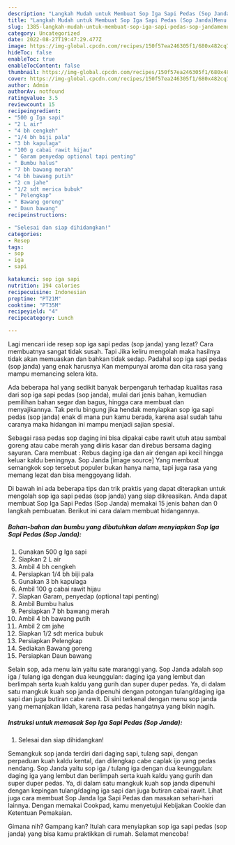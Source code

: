 ```yaml
---
description: "Langkah Mudah untuk Membuat Sop Iga Sapi Pedas (Sop Janda)Menu Sahur"
title: "Langkah Mudah untuk Membuat Sop Iga Sapi Pedas (Sop Janda)Menu Sahur"
slug: 1385-langkah-mudah-untuk-membuat-sop-iga-sapi-pedas-sop-jandamenu-sahur
category: Uncategorized
date: 2022-08-27T19:47:29.477Z
image: https://img-global.cpcdn.com/recipes/150f57ea246305f1/680x482cq70/sop-iga-sapi-pedas-sop-janda-foto-resep-utama.jpg
hideToc: false
enableToc: true
enableTocContent: false
thumbnail: https://img-global.cpcdn.com/recipes/150f57ea246305f1/680x482cq70/sop-iga-sapi-pedas-sop-janda-foto-resep-utama.jpg
cover: https://img-global.cpcdn.com/recipes/150f57ea246305f1/680x482cq70/sop-iga-sapi-pedas-sop-janda-foto-resep-utama.jpg
author: Admin
authorAv: notfound
ratingvalue: 3.5
reviewcount: 15
recipeingredient:
- "500 g Iga sapi"
- "2 L air"
- "4 bh cengkeh"
- "1/4 bh biji pala"
- "3 bh kapulaga"
- "100 g cabai rawit hijau"
- " Garam penyedap optional tapi penting"
- " Bumbu halus"
- "7 bh bawang merah"
- "4 bh bawang putih"
- "2 cm jahe"
- "1/2 sdt merica bubuk"
- " Pelengkap"
- " Bawang goreng"
- " Daun bawang"
recipeinstructions:

- "Selesai dan siap dihidangkan!"
categories:
- Resep
tags:
- sop
- iga
- sapi

katakunci: sop iga sapi 
nutrition: 194 calories
recipecuisine: Indonesian
preptime: "PT21M"
cooktime: "PT35M"
recipeyield: "4"
recipecategory: Lunch

---
```



Lagi mencari ide resep sop iga sapi pedas (sop janda) yang lezat? Cara membuatnya sangat tidak susah. Tapi Jika keliru mengolah maka hasilnya tidak akan memuaskan dan bahkan tidak sedap. Padahal sop iga sapi pedas (sop janda) yang enak harusnya Kan mempunyai aroma dan cita rasa yang mampu memancing selera kita.


Ada beberapa hal yang sedikit banyak berpengaruh terhadap kualitas rasa dari sop iga sapi pedas (sop janda), mulai dari jenis bahan, kemudian pemilihan bahan segar dan bagus, hingga cara membuat dan menyajikannya. Tak perlu bingung jika hendak menyiapkan sop iga sapi pedas (sop janda) enak di mana pun kamu berada, karena asal sudah tahu caranya maka hidangan ini mampu menjadi sajian spesial.

Sebagai rasa pedas sop daging ini bisa dipakai cabe rawit utuh atau sambal goreng atau cabe merah yang diiris kasar dan direbus bersama daging sayuran. Cara membuat : Rebus daging iga dan air dengan api kecil hingga keluar kaldu beningnya. Sop Janda [image source] Yang membuat semangkok sop tersebut populer bukan hanya nama, tapi juga rasa yang memang lezat dan bisa menggoyang lidah.


Di bawah ini ada beberapa tips dan trik praktis yang dapat diterapkan untuk mengolah sop iga sapi pedas (sop janda) yang siap dikreasikan. Anda dapat membuat Sop Iga Sapi Pedas (Sop Janda) memakai 15 jenis bahan dan 0 langkah pembuatan. Berikut ini cara dalam membuat hidangannya.

<!--inarticleads1-->

##### Bahan-bahan dan bumbu yang dibutuhkan dalam menyiapkan Sop Iga Sapi Pedas (Sop Janda):

1. Gunakan 500 g Iga sapi
1. Siapkan 2 L air
1. Ambil 4 bh cengkeh
1. Persiapkan 1/4 bh biji pala
1. Gunakan 3 bh kapulaga
1. Ambil 100 g cabai rawit hijau
1. Siapkan  Garam, penyedap (optional tapi penting)
1. Ambil  Bumbu halus
1. Persiapkan 7 bh bawang merah
1. Ambil 4 bh bawang putih
1. Ambil 2 cm jahe
1. Siapkan 1/2 sdt merica bubuk
1. Persiapkan  Pelengkap
1. Sediakan  Bawang goreng
1. Persiapkan  Daun bawang


Selain sop, ada menu lain yaitu sate maranggi yang. Sop Janda adalah sop iga / tulang iga dengan dua keunggulan: daging iga yang lembut dan berlimpah serta kuah kaldu yang gurih dan super duper pedas. Ya, di dalam satu mangkuk kuah sop janda dipenuhi dengan potongan tulang/daging iga sapi dan juga butiran cabe rawit. Di sini terkenal dengan menu sop janda yang memanjakan lidah, karena rasa pedas hangatnya yang bikin nagih. 

<!--inarticleads2-->

##### Instruksi untuk memasak Sop Iga Sapi Pedas (Sop Janda):


1. Selesai dan siap dihidangkan!

Semangkuk sop janda terdiri dari daging sapi, tulang sapi, dengan perpaduan kuah kaldu kental, dan dilengkap cabe caplak ijo yang pedas nendang. Sop Janda yaitu sop iga / tulang iga dengan dua keunggulan: daging iga yang lembut dan berlimpah serta kuah kaldu yang gurih dan super duper pedas. Ya, di dalam satu mangkuk kuah sop janda dipenuhi dengan kepingan tulang/daging iga sapi dan juga butiran cabai rawit. Lihat juga cara membuat Sop Janda Iga Sapi Pedas dan masakan sehari-hari lainnya. Dengan memakai Cookpad, kamu menyetujui Kebijakan Cookie dan Ketentuan Pemakaian. 

Gimana nih? Gampang kan? Itulah cara menyiapkan sop iga sapi pedas (sop janda) yang bisa kamu praktikkan di rumah. Selamat mencoba!
